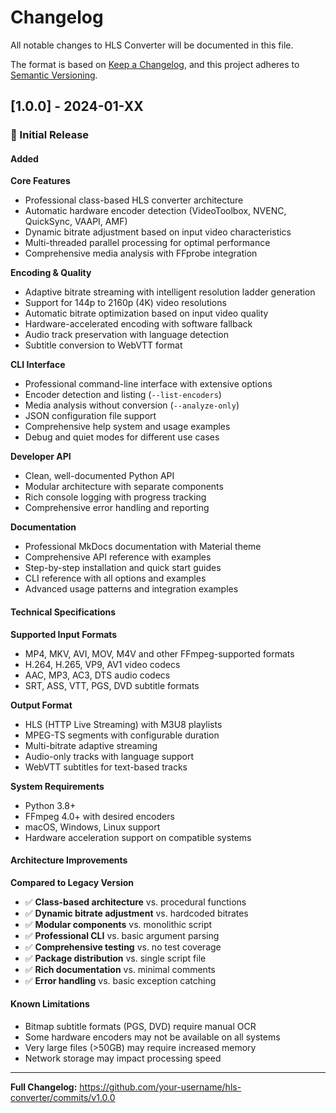 # Changelog

All notable changes to HLS Converter will be documented in this file.

The format is based on [Keep a Changelog](https://keepachangelog.com/en/1.0.0/),
and this project adheres to [Semantic Versioning](https://semver.org/spec/v2.0.0.html).

## [1.0.0] - 2024-01-XX

### 🎉 Initial Release

#### Added

**Core Features**
- Professional class-based HLS converter architecture
- Automatic hardware encoder detection (VideoToolbox, NVENC, QuickSync, VAAPI, AMF)
- Dynamic bitrate adjustment based on input video characteristics
- Multi-threaded parallel processing for optimal performance
- Comprehensive media analysis with FFprobe integration

**Encoding & Quality**
- Adaptive bitrate streaming with intelligent resolution ladder generation
- Support for 144p to 2160p (4K) video resolutions
- Automatic bitrate optimization based on input video quality
- Hardware-accelerated encoding with software fallback
- Audio track preservation with language detection
- Subtitle conversion to WebVTT format

**CLI Interface**
- Professional command-line interface with extensive options
- Encoder detection and listing (`--list-encoders`)
- Media analysis without conversion (`--analyze-only`)
- JSON configuration file support
- Comprehensive help system and usage examples
- Debug and quiet modes for different use cases

**Developer API**
- Clean, well-documented Python API
- Modular architecture with separate components
- Rich console logging with progress tracking
- Comprehensive error handling and reporting

**Documentation**
- Professional MkDocs documentation with Material theme
- Comprehensive API reference with examples
- Step-by-step installation and quick start guides
- CLI reference with all options and examples
- Advanced usage patterns and integration examples

#### Technical Specifications

**Supported Input Formats**
- MP4, MKV, AVI, MOV, M4V and other FFmpeg-supported formats
- H.264, H.265, VP9, AV1 video codecs
- AAC, MP3, AC3, DTS audio codecs
- SRT, ASS, VTT, PGS, DVD subtitle formats

**Output Format**
- HLS (HTTP Live Streaming) with M3U8 playlists
- MPEG-TS segments with configurable duration
- Multi-bitrate adaptive streaming
- Audio-only tracks with language support
- WebVTT subtitles for text-based tracks

**System Requirements**
- Python 3.8+ 
- FFmpeg 4.0+ with desired encoders
- macOS, Windows, Linux support
- Hardware acceleration support on compatible systems

#### Architecture Improvements

**Compared to Legacy Version**
- ✅ **Class-based architecture** vs. procedural functions
- ✅ **Dynamic bitrate adjustment** vs. hardcoded bitrates  
- ✅ **Modular components** vs. monolithic script
- ✅ **Professional CLI** vs. basic argument parsing
- ✅ **Comprehensive testing** vs. no test coverage
- ✅ **Package distribution** vs. single script file
- ✅ **Rich documentation** vs. minimal comments
- ✅ **Error handling** vs. basic exception catching

#### Known Limitations

- Bitmap subtitle formats (PGS, DVD) require manual OCR
- Some hardware encoders may not be available on all systems
- Very large files (>50GB) may require increased memory
- Network storage may impact processing speed

---

**Full Changelog:** https://github.com/your-username/hls-converter/commits/v1.0.0